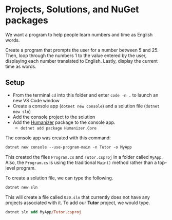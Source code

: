 # Projects, Solutions, and NuGet packages

We want a program to help people learn numbers and time as English words.

Create a program that prompts the user for a number between 5 and 25. Then, loop through the numbers 1 to the value entered by the user, displaying each number translated to English. Lastly, display the current time as words.

## Setup

- From the terminal `cd` into this folder and enter `code -n .` to launch an new VS Code window
- Create a console app (`dotnet new console`) and a solution file (`dotnet new sln`)
- Add the console project to the solution
- Add the [Humanizer](https://github.com/Humanizr/Humanizer) package to the console app.
  - `dotnet add package Humanizer.Core`

The console app was created with this command:

```ps
dotnet new console --use-program-main -n Tutor -o MyApp
```

This created the files `Program.cs` and `Tutor.csproj` in a folder called `MyApp`. Also,
the `Program.cs` is using the traditional `Main()` method rather than a top-level program.

To create a solution file, we can type the following.

```ps
dotnet new sln
```

This will create a file called `030.sln` that currently does not have any projects associated with it. To add our **Tutor** project, we would type.

```ps
dotnet sln add MyApp/Tutor.csproj
```



